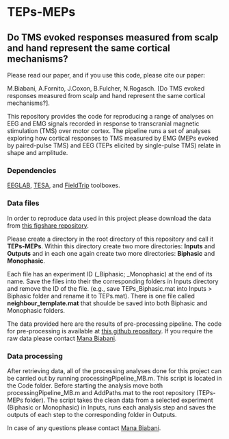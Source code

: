 # TEPs-MEPs
## Do TMS evoked responses measured from scalp and hand represent the same cortical mechanisms?

Please read our paper, and if you use this code, please cite our paper:

M.Biabani, A.Fornito, J.Coxon, B.Fulcher, N.Rogasch. [Do TMS evoked responses measured from scalp and hand represent the same cortical mechanisms?].

This repository provides the code for reproducing a range of analyses on EEG and EMG signals recorded in response to transcranial magnetic stimulation (TMS) over motor cortex. The pipeline runs a set of analyses exploring how cortical responses to TMS measured by EMG (MEPs evoked by paired-pulse TMS) and EEG (TEPs elicited by single-pulse TMS) relate in shape and amplitude. 

### Dependencies
 [EEGLAB](https://sccn.ucsd.edu/eeglab/index.php), [TESA](https://nigelrogasch.github.io/TESA/), and [FieldTrip](http://www.fieldtriptoolbox.org/) toolboxes.
 
### Data files
In order to reproduce data used in this project please download the data from [this figshare repository](https://doi.org/10.26180/5cff2a0fc38e9). 

Please create a directory in the root directory of this repository and call it **TEPs-MEPs**. Within this directory create two more directories: **Inputs** and **Outputs** and in each one again create two more directories: **Biphasic** and **Monophasic**.

Each file has an experiment ID (_Biphasic; _Monophasic) at the end of its name. Save the files into their the corresponding folders in Inputs directory and remove the ID of the file. (e.g., save TEPs_Biphasic.mat into Inputs > Biphasic folder and rename it to TEPs.mat). There is one file called **neighbour_template.mat** that shoulde be saved into both Biphasic and Monophasic folders. 

The data provided here are the results of pre-processing pipeline. The code for pre-processing is available at [this github repository](https://github.com/BMHLab/TEPs-PEPs). If you require the raw data please contact [Mana Biabani](mailto:mana.biabanimoghadam@monash.edu).

### Data processing
After retrieving data, all of the processing analyses done for this project can be carried out by running processingPipeline_MB.m. This script is located in the Code folder. Before starting the analysis move both processingPipeline_MB.m and AddPaths.mat to the root repository (TEPs-MEPs folder). The script takes the clean data from a selected experiment (Biphasic or Monophasic) in Inputs, runs each analysis step and saves the outputs of each step to the corresponding folder in Outputs.

In case of any questions please contact [Mana Biabani](mailto:mana.biabanimoghadam@monash.edu).
